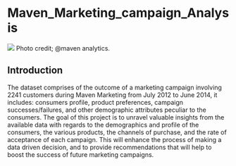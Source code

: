 # Maven_Marketing_campaign_Analysis

<img src="https://www.sender.net/wp-content/uploads/2022/06/b043-What-Is-Retail-Marketing-Types-Strategies-small-1-1024x658.webp">
Photo credit; @maven analytics.

## Introduction

The dataset comprises of the outcome of a marketing campaign involving 2241 customers during Maven Marketing from July 2012 to June 2014, it includes: consumers profile, product preferences, campaign successes/failures, and other demographic attributes peculiar to the consumers. The goal of this project is to unravel valuable insights from the available data with regards to the demographics and profile of the consumers, the various products, the channels of purchase, and the rate of acceptance of each campaign. This will enhance the process of making a data driven decision, and to provide recommendations that will help to boost the success of future marketing campaigns.
